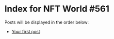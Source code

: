 # Index for NFT World #561
Posts will be displayed in the order below:

- [Your first post](./001-first.md)

